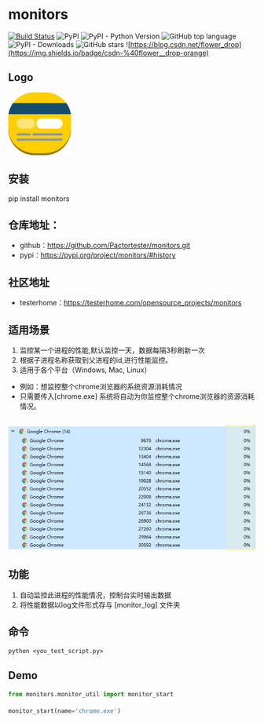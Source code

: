 # monitors


[![Build Status](https://travis-ci.com/Pactortester/monitors.svg?branch=master)](https://travis-ci.com/Pactortester/monitors) ![PyPI](https://img.shields.io/pypi/v/monitors) ![PyPI - Python Version](https://img.shields.io/pypi/pyversions/monitors) ![GitHub top language](https://img.shields.io/github/languages/top/Pactortester/monitors) ![PyPI - Downloads](https://img.shields.io/pypi/dm/monitors) ![GitHub stars](https://img.shields.io/github/stars/Pactortester/monitors?style=social) ![https://blog.csdn.net/flower_drop](https://img.shields.io/badge/csdn-%40flower__drop-orange)


## Logo


![logo](images/monitors.png)


## 安装


pip install monitors


##  仓库地址：


- github：https://github.com/Pactortester/monitors.git
- pypi：https://pypi.org/project/monitors/#history


## 社区地址


- testerhome：https://testerhome.com/opensource_projects/monitors


## 适用场景


1. 监控某一个进程的性能,默认监控一天，数据每隔3秒刷新一次
2. 根据子进程名称获取到父进程的id,进行性能监控。
3. 适用于各个平台（Windows, Mac, Linux）
- 例如：想监控整个chrome浏览器的系统资源消耗情况
- 只需要传入[chrome.exe] 系统将自动为你监控整个chrome浏览器的资源消耗情况。
## 
![chrome.exe](images/example.png)


## 功能


1. 自动监控此进程的性能情况，控制台实时输出数据
2. 将性能数据以log文件形式存与 [monitor_log] 文件夹



## 命令


```shell
python <you_test_script.py>
```


## Demo


```python
from monitors.monitor_util import monitor_start

monitor_start(name='chrome.exe')
```
